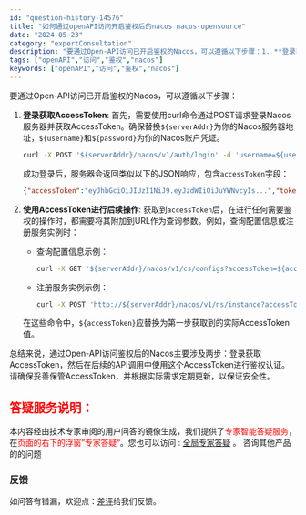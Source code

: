 ```yaml
---
id: "question-history-14576"
title: "如何通过openAPI访问开启鉴权后的nacos nacos-opensource"
date: "2024-05-23"
category: "expertConsultation"
description: "要通过Open-API访问已开启鉴权的Nacos，可以遵循以下步骤：1. **登录获取AccessToken**:   首先，需要使用curl命令通过POST请求登录Nacos服务器并获取AccessToken。确保替换`$serverAddr`为你的Nacos服务器地址，`$username`和`"
tags: ["openAPI","访问","鉴权","nacos"]
keywords: ["openAPI","访问","鉴权","nacos"]
---
```


要通过Open-API访问已开启鉴权的Nacos，可以遵循以下步骤：

1. **登录获取AccessToken**:
   首先，需要使用curl命令通过POST请求登录Nacos服务器并获取AccessToken。确保替换`${serverAddr}`为你的Nacos服务器地址，`${username}`和`${password}`为你的Nacos账户凭证。

   ```bash
   curl -X POST '${serverAddr}/nacos/v1/auth/login' -d 'username=${username}&password=${password}'
   ```
   成功登录后，服务器会返回类似以下的JSON响应，包含`accessToken`字段：

   ```json
   {"accessToken":"eyJhbGciOiJIUzI1NiJ9.eyJzdWIiOiJuYWNvcyIs...","tokenTtl":18000,"globalAdmin":true}
   ```

2. **使用AccessToken进行后续操作**:
   获取到`accessToken`后，在进行任何需要鉴权的操作时，都需要将其附加到URL作为查询参数。例如，查询配置信息或注册服务实例时：

   - 查询配置信息示例：
     ```bash
     curl -X GET '${serverAddr}/nacos/v1/cs/configs?accessToken=${accessToken}&dataId=nacos.example.1&group=nacos_group'
     ```

   - 注册服务实例示例：
     ```bash
     curl -X POST 'http://${serverAddr}/nacos/v1/ns/instance?accessToken=${accessToken}&port=8848&healthy=true&ip=11.11.11.11&weight=1.0&serviceName=nacos.test.3&encoding=GBK&namespaceId=n1'
     ```

   在这些命令中，`${accessToken}`应替换为第一步获取到的实际AccessToken值。

总结来说，通过Open-API访问鉴权后的Nacos主要涉及两步：登录获取AccessToken，然后在后续的API调用中使用这个AccessToken进行鉴权认证。请确保妥善保管AccessToken，并根据实际需求定期更新，以保证安全性。
## <font color="#FF0000">答疑服务说明：</font> 

本内容经由技术专家审阅的用户问答的镜像生成，我们提供了<font color="#FF0000">专家智能答疑服务</font>，在<font color="#FF0000">页面的右下的浮窗”专家答疑“</font>。您也可以访问 : [全局专家答疑](https://opensource.alibaba.com/chatBot) 。 咨询其他产品的的问题

### 反馈
如问答有错漏，欢迎点：[差评](https://ai.nacos.io/user/feedbackByEnhancerGradePOJOID?enhancerGradePOJOId=14577)给我们反馈。
